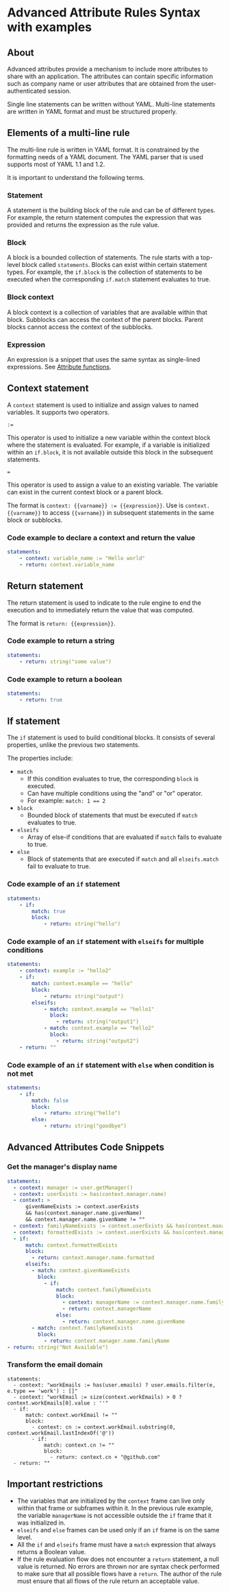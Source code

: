 ﻿# Advanced Attribute Rules Syntax with examples
## About
Advanced attributes provide a mechanism to include more attributes to share with an application. The attributes can contain specific information such as company name or user attributes that are obtained from the user-authenticated session.

Single line statements can be written without YAML. Multi-line statements are written in YAML format and must be structured properly.


## Elements of a multi-line rule

The multi-line rule is written in YAML format. It is constrained by the formatting needs of a YAML document. The YAML parser that is used supports most of YAML 1.1 and 1.2.

It is important to understand the following terms.

### Statement
A statement is the building block of the rule and can be of different types. For example, the return statement computes the expression that was provided and returns the expression as the rule value.

### Block
A block is a bounded collection of statements. The rule starts with a top-level block called `statements`. Blocks can exist within certain statement types. For example, the `if.block` is the collection of statements to be executed when the corresponding `if.match` statement evaluates to true.

### Block context
A block context is a collection of variables that are available within that block. Subblocks can access the context of the parent blocks. Parent blocks cannot access the context of the subblocks.

### Expression
An expression is a snippet that uses the same syntax as single-lined expressions. See [Attribute functions](https://www.ibm.com/docs/en/SSCT62/com.ibm.iamservice.doc/references/r_attr_functions.html "You can use the configuration API samples and syntax, to author custom functions.").

## Context statement

A `context` statement is used to initialize and assign values to named variables. It supports two operators.

`:=`

This operator is used to initialize a new variable within the context block where the statement is evaluated. For example, if a variable is initialized within an `if.block`, it is not available outside this block in the subsequent statements.

`=`

This operator is used to assign a value to an existing variable. The variable can exist in the current context block or a parent block.

The format is `context: {{varname}} := {{expression}}`. Use is `context.{{varname}}` to access `{{varname}}` in subsequent statements in the same block or subblocks.

### Code example to declare a context and return the value
```yaml
statements:
    - context: variable_name := "Hello world"
    - return: context.variable_name
```

## Return statement

The return statement is used to indicate to the rule engine to end the execution and to immediately return the value that was computed.

The format is `return: {{expression}}`.

### Code example to return a string
```yaml
statements:
    - return: string("some value")
```
### Code example to return a boolean
```yaml
statements:
    - return: true
```

## If statement

The `if` statement is used to build conditional blocks. It consists of several properties, unlike the previous two statements.

The properties include:
- `match`
	- If this condition evaluates to true, the corresponding `block` is executed.
	- Can have multiple conditions using the "and" or "or" operator.
	- For example: `match: 1 == 2`
- `block`
	- Bounded block of statements that must be executed if `match` evaluates to true.
- `elseifs`
	- Array of else-if conditions that are evaluated if `match` fails to evaluate to true.
- `else`
	- Block of statements that are executed if `match` and all `elseifs.match` fail to evaluate to true.

### Code example of an `if` statement
```yaml
statements:
    - if:
        match: true
        block:
            - return: string("hello")
```
### Code example of an `if` statement with `elseifs` for multiple conditions
```yaml
statements:
    - context: example := "hello2"
    - if:
        match: context.example == "hello"
        block:
            - return: string("output")
        elseifs:
            - match: context.example == "hello1"
              block:
                - return: string("output1")
            - match: context.example == "hello2"
              block:
                - return: string("output2")
    - return: ""
```
### Code example of an `if` statement with `else` when condition is not met
```yaml
statements:
    - if:
        match: false
        block:
            - return: string("hello")
        else:
            - return: string("goodbye")
```

## Advanced Attributes Code Snippets
### Get the manager's display name
```yaml
statements:
  - context: manager := user.getManager()
  - context: userExists := has(context.manager.name)
  - context: >
      givenNameExists := context.userExists
      && has(context.manager.name.givenName) 
      && context.manager.name.givenName != ""
  - context: familyNameExists := context.userExists && has(context.manager.name.familyName) && context.manager.name.familyName != ""
  - context: formattedExists := context.userExists && has(context.manager.name.formatted) && context.manager.name.formatted != ""
  - if:
      match: context.formattedExists
      block:
        - return: context.manager.name.formatted
      elseifs:
        - match: context.givenNameExists
          block:
            - if:
                match: context.familyNameExists
                block:
                  - context: managerName := context.manager.name.familyName + ", " + context.manager.name.givenName
                  - return: context.managerName
                else:
                  - return: context.manager.name.givenName
        - match: context.familyNameExists
          block:
            - return: context.manager.name.familyName
- return: string("Not Available")
```
### Transform the email domain
```
statements:
  - context: "workEmails := has(user.emails) ? user.emails.filter(e, e.type == 'work') : []"
  - context: "workEmail := size(context.workEmails) > 0 ? context.workEmails[0].value : ''"
  - if:
      match: context.workEmail != ""
      block:
        - context: cn := context.workEmail.substring(0, context.workEmail.lastIndexOf('@'))
        - if:
            match: context.cn != ""
            block:
              - return: context.cn + "@github.com"
  - return: ""
```


## Important restrictions

-   The variables that are initialized by the `context` frame can live only within that frame or subframes within it. In the previous rule example, the variable `managerName` is not accessible outside the `if` frame that it was initialized in.
-   `elseifs` and `else` frames can be used only if an `if` frame is on the same level.
-   All the `if` and `elseifs` frame must have a `match` expression that always returns a Boolean value.
-   If the rule evaluation flow does not encounter a `return` statement, a null value is returned. No errors are thrown nor are syntax check performed to make sure that all possible flows have a `return`. The author of the rule must ensure that all flows of the rule return an acceptable value.


